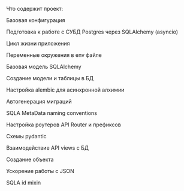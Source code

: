 Что содержит проект:

Базовая конфигурация

Подготовка к работе с СУБД Postgres через SQLAlchemy (asyncio)

Цикл жизни приложения

Переменные окружения в env файле

Базовая модель SQLAlchemy

Создание модели и таблицы в БД

Настройка alembic для асинхронной алхимии

Автогенерация миграций

SQLA MetaData naming conventions

Настройка роутеров API Router и префиксов

Схемы pydantic

Взаимодействие API views с БД

Создание объекта

Ускорение работы с JSON

SQLA id mixin
